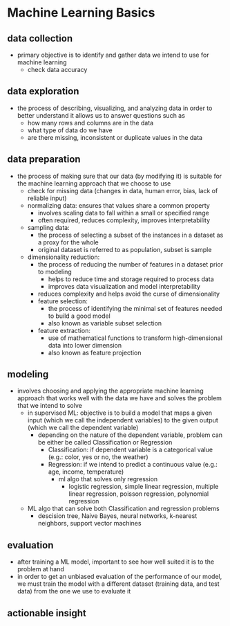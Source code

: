 # Machine Learning Basics
## data collection
- primary objective is to identify and gather data we intend to use for machine learning
  - check data accuracy

## data exploration
- the process of describing, visualizing, and analyzing data in order to better understand it
allows us to answer questions such as
  - how many rows and columns are in the data
  - what type of data do we have
  - are there missing, inconsistent or duplicate values in the data

## data preparation
- the process of making sure that our data (by modifying it) is suitable for the machine learning approach that we choose to use
  - check for missing data (changes in data, human error, bias, lack of reliable input)
  - normalizing data: ensures that values share a common property
    - involves scaling data to fall within a small or specified range
    - often required, reduces complexity, improves interpretability
  - sampling data:
    - the process of selecting a subset of the instances in a dataset as a proxy for the whole
    - original dataset is referred to as population, subset is sample
  - dimensionality reduction:
    - the process of reducing the number of features in a dataset prior to modeling
      - helps to reduce time and storage required to process data
      - improves data visualization and model interpretability
    - reduces complexity and helps avoid the curse of dimensionality
    - feature selection:
      - the process of identifying the minimal set of features needed to build a good model
      - also known as variable subset selection
    - feature extraction:
      - use of mathematical functions to transform high-dimensional data into lower dimension
      - also known as feature projection

## modeling
- involves choosing and applying the appropriate machine learning approach that works well with the data we have and solves the problem that we intend to solve
  - in supervised ML: objective is to build a model that maps a given input (which we call the independent variables) to the given output (which we call the dependent variable)
    - depending on the nature of the dependent variable, problem can be either be called Classification or Regression
      - Classification: if dependent variable is a categorical value (e.g.: color, yes or no, the weather)
      - Regression: if we intend to predict a continuous value (e.g.: age, income, temperature)
        - ml algo that solves only regression
          - logistic regression, simple linear regression, multiple linear regression, poisson regression, polynomial regression
  - ML algo that can solve both Classification and regression problems
    - descision tree, Naive Bayes, neural networks, k-nearest neighbors, support vector machines

## evaluation
- after training a ML model, important to see how well suited it is to the problem at hand
- in order to get an unbiased evaluation of the performance of our model, we must train the model with a different dataset (training data, and test data) from the one we use to evaluate it

## actionable insight
